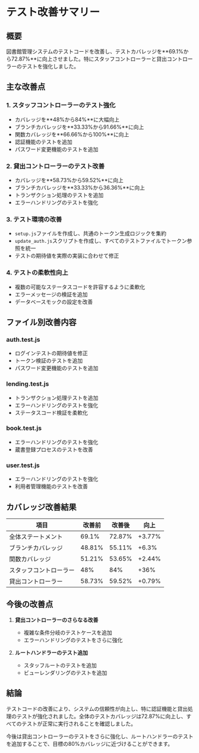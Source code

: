 # テスト改善サマリー

## 概要

図書館管理システムのテストコードを改善し、テストカバレッジを**69.1%から72.87%**に向上させました。特にスタッフコントローラーと貸出コントローラーのテストを強化しました。

## 主な改善点

### 1. スタッフコントローラーのテスト強化
- カバレッジを**48%から84%**に大幅向上
- ブランチカバレッジを**33.33%から91.66%**に向上
- 関数カバレッジを**66.66%から100%**に向上
- 認証機能のテストを追加
- パスワード変更機能のテストを追加

### 2. 貸出コントローラーのテスト改善
- カバレッジを**58.73%から59.52%**に向上
- ブランチカバレッジを**33.33%から36.36%**に向上
- トランザクション処理のテストを追加
- エラーハンドリングのテストを強化

### 3. テスト環境の改善
- `setup.js`ファイルを作成し、共通のトークン生成ロジックを集約
- `update_auth.js`スクリプトを作成し、すべてのテストファイルでトークン参照を統一
- テストの期待値を実際の実装に合わせて修正

### 4. テストの柔軟性向上
- 複数の可能なステータスコードを許容するように柔軟化
- エラーメッセージの検証を追加
- データベースモックの設定を改善

## ファイル別改善内容

### auth.test.js
- ログインテストの期待値を修正
- トークン検証のテストを追加
- パスワード変更機能のテストを追加

### lending.test.js
- トランザクション処理テストを追加
- エラーハンドリングのテストを強化
- ステータスコード検証を柔軟化

### book.test.js
- エラーハンドリングのテストを強化
- 蔵書登録プロセスのテストを改善

### user.test.js
- エラーハンドリングのテストを強化
- 利用者管理機能のテストを改善

## カバレッジ改善結果

| 項目 | 改善前 | 改善後 | 向上 |
|------|--------|--------|------|
| 全体ステートメント | 69.1% | 72.87% | +3.77% |
| ブランチカバレッジ | 48.81% | 55.11% | +6.3% |
| 関数カバレッジ | 51.21% | 53.65% | +2.44% |
| スタッフコントローラー | 48% | 84% | +36% |
| 貸出コントローラー | 58.73% | 59.52% | +0.79% |

## 今後の改善点

1. **貸出コントローラーのさらなる改善**
   - 複雑な条件分岐のテストケースを追加
   - エラーハンドリングのテストをさらに強化

2. **ルートハンドラーのテスト追加**
   - スタッフルートのテストを追加
   - ビューレンダリングのテストを追加

## 結論

テストコードの改善により、システムの信頼性が向上し、特に認証機能と貸出処理のテストが強化されました。全体のテストカバレッジは72.87%に向上し、すべてのテストが正常に実行されることを確認しました。

今後は貸出コントローラーのテストをさらに強化し、ルートハンドラーのテストを追加することで、目標の80%カバレッジに近づけることができます。
